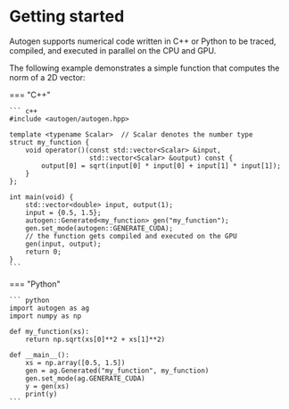 # Getting started

Autogen supports numerical code written in C++ or Python to be traced, compiled, and executed in parallel on the CPU and GPU.

The following example demonstrates a simple function that computes the norm of a 2D vector:

=== "C++"

    ``` c++
    #include <autogen/autogen.hpp>

    template <typename Scalar>  // Scalar denotes the number type
    struct my_function {
        void operator()(const std::vector<Scalar> &input,
                        std::vector<Scalar> &output) const {
            output[0] = sqrt(input[0] * input[0] + input[1] * input[1]);
        }
    };

    int main(void) {
        std::vector<double> input, output(1);
        input = {0.5, 1.5};
        autogen::Generated<my_function> gen("my_function");
        gen.set_mode(autogen::GENERATE_CUDA);
        // the function gets compiled and executed on the GPU
        gen(input, output);
        return 0;
    }
    ```


=== "Python"

    ``` python
    import autogen as ag
    import numpy as np

    def my_function(xs):
        return np.sqrt(xs[0]**2 + xs[1]**2)

    def __main__():
        xs = np.array([0.5, 1.5])
        gen = ag.Generated("my_function", my_function)
        gen.set_mode(ag.GENERATE_CUDA)
        y = gen(xs)
        print(y)
    ```